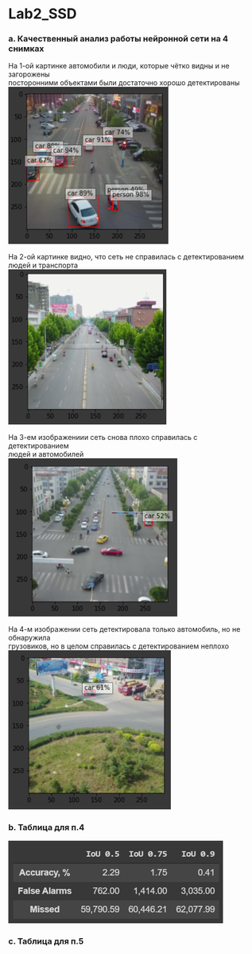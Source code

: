 # **Lab2_SSD**

### **a. Качественный анализ работы нейронной сети на 4 снимках**

На 1-ой картинке автомобили и люди, которые чётко видны и не загорожены \
посторонними объектами были достаточно хорошо детектированы\
![image1](https://github.com/temp-rw/Lab2_SSD/blob/master/Pic1.png)

На 2-ой картинке видно, что сеть не справилась с детектированием
людей и транспорта\
![image2](https://github.com/temp-rw/Lab2_SSD/blob/master/Pic2.png)

На 3-ем изображениии сеть снова плохо справилась с детектированием\
людей и автомобилей\
![image3](https://github.com/temp-rw/Lab2_SSD/blob/master/Pic3.png)

На 4-м изображении сеть детектировала только автомобиль, но не обнаружила\
грузовиков, но в целом справилась с детектированием неплохо
![image4](https://github.com/temp-rw/Lab2_SSD/blob/master/Pic4.png)

### **b. Таблица для п.4**

![IoU](https://github.com/temp-rw/Lab2_SSD/blob/master/IoU.png)

### **c. Таблица для п.5**


